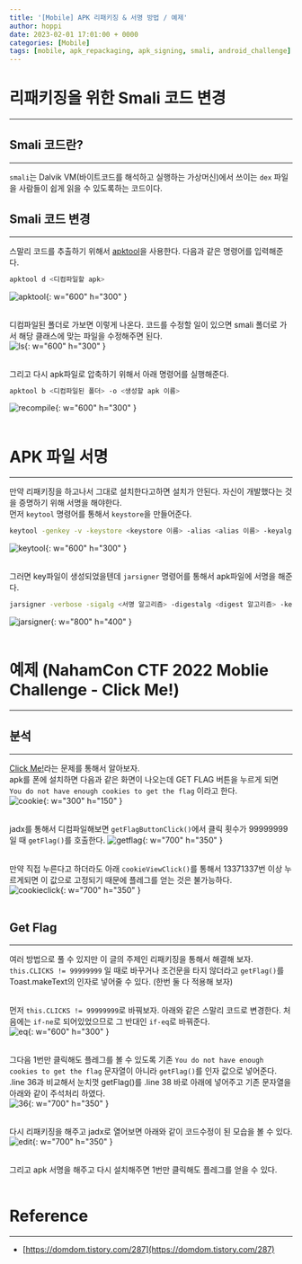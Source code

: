 ```yaml
---
title: '[Mobile] APK 리패키징 & 서명 방법 / 예제'
author: hoppi
date: 2023-02-01 17:01:00 + 0000
categories: [Mobile]
tags: [mobile, apk_repackaging, apk_signing, smali, android_challenge]
---
```


# 리패키징을 위한 Smali 코드 변경
***
## Smali 코드란?
***
`smali`는 Dalvik VM(바이트코드를 해석하고 실행하는 가상머신)에서 쓰이는 `dex` 파일을 사람들이 쉽게 읽을 수 있도록하는 코드이다.  

## Smali 코드 변경
***
스말리 코드를 추출하기 위해서 [apktool](https://ibotpeaches.github.io/Apktool/install/)을 사용한다. 다음과 같은 명령어를 입력해준다.  
```zsh
apktool d <디컴파일할 apk>
```

![apktool](../../../assets/img/2023-02-01/apktool.png){: w="600" h="300" }  
<br/>

디컴파일된 폴더로 가보면 이렇게 나온다. 코드를 수정할 일이 있으면 smali 폴더로 가서 해당 클래스에 맞는 파일을 수정해주면 된다.  
![ls](../../../assets/img/2023-02-01/ls.png){: w="600" h="300" }  
<br/>

그리고 다시 apk파일로 압축하기 위해서 아래 명령어를 실행해준다.  
```zsh
apktool b <디컴파일된 폴더> -o <생성할 apk 이름>
```

![recompile](../../../assets/img/2023-02-01/recompile.png){: w="600" h="300" }  
<br/>

# APK 파일 서명
***
만약 리패키징을 하고나서 그대로 설치한다고하면 설치가 안된다. 자신이 개발했다는 것을 증명하기 위해 서명을 해야한다.  
먼저 `keytool` 명령어를 통해서 `keystore`을 만들어준다.  
```zsh
keytool -genkey -v -keystore <keystore 이름> -alias <alias 이름> -keyalg <알고리즘> -keysize <키사이즈>
```

![keytool](../../../assets/img/2023-02-01/keytool.png){: w="600" h="300" }  
<br/>

그러면 key파일이 생성되었을텐데 `jarsigner` 명령어를 통해서 apk파일에 서명을 해준다.  
```zsh
jarsigner -verbose -sigalg <서명 알고리즘> -digestalg <digest 알고리즘> -keystore <keystore 파일> <서명할 apk파일> <나의 alias 이름>
```

![jarsigner](../../../assets/img/2023-02-01/jarsigner.png){: w="800" h="400" }  
<br/>

# 예제 (NahamCon CTF 2022 Moblie Challenge - Click Me!)
***
## 분석
***
[Click Me!](https://github.com/evyatar9/Writeups/blob/master/CTFs/2022-NahamCon_CTF/Mobile/Click_Me/click_me.apk)라는 문제를 통해서 알아보자.  
apk를 폰에 설치하면 다음과 같은 화면이 나오는데 GET FLAG 버튼을 누르게 되면 `You do not have enough cookies to get the flag` 이라고 한다.  
![cookie](../../../assets/img/2023-02-01/cookie.png){: w="300" h="150" }  
<br/>

jadx를 통해서 디컴파일해보면 `getFlagButtonClick()`에서 클릭 횟수가 99999999일 때 `getFlag()`를 호출한다.
![getflag](../../../assets/img/2023-02-01/getflag.png){: w="700" h="350" }  
<br/>

만약 직접 누른다고 하더라도 아래 `cookieViewClick()`를 통해서 13371337번 이상 누르게되면 이 값으로 고정되기 때문에 플레그를 얻는 것은 불가능하다.  
![cookieclick](../../../assets/img/2023-02-01/getflag.png){: w="700" h="350" }  
<br/>

## Get Flag
***
여러 방법으로 풀 수 있지만 이 글의 주제인 리패키징을 통해서 해결해 보자.  
`this.CLICKS != 99999999` 일 때로 바꾸거나 조건문을 타지 않더라고 `getFlag()`를 Toast.makeText의 인자로 넣어줄 수 있다. (한번 둘 다 적용해 보자)  
<br/>

먼저 `this.CLICKS != 99999999`로 바꿔보자. 아래와 같은 스말리 코드로 변경한다. 처음에는 `if-ne`로 되어있었으므로 그 반대인 `if-eq`로 바꿔준다.  
![eq](../../../assets/img/2023-02-01/eq.png){: w="600" h="300" }  
<br/>

그다음 1번만 클릭해도 플레그를 볼 수 있도록 기존 `You do not have enough cookies to get the flag` 문자열이 아니라 `getFlag()`를 인자 값으로 넣어준다.  
.line 36과 비교해서 눈치껏 getFlag()를 .line 38 바로 아래에 넣어주고 기존 문자열을 아래와 같이 주석처리 하였다.  
![36](../../../assets/img/2023-02-01/36.png){: w="700" h="350" }  
<br/>


다시 리패키징을 해주고 jadx로 열어보면 아래와 같이 코드수정이 된 모습을 볼 수 있다.  
![edit](../../../assets/img/2023-02-01/edit.png){: w="700" h="350" }  
<br/>

그리고 apk 서명을 해주고 다시 설치해주면 1번만 클릭해도 플레그를 얻을 수 있다.  
<br/>

# Reference
***
- [https://domdom.tistory.com/287](https://domdom.tistory.com/287)
